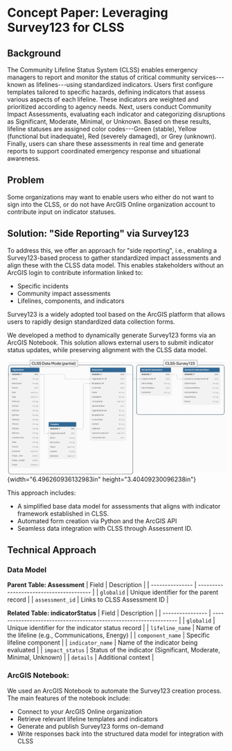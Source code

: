 # Concept Paper: Leveraging Survey123 for CLSS

## Background

The Community Lifeline Status System (CLSS) enables emergency managers
to report and monitor the status of critical community services---known
as lifelines---using standardized indicators. Users first configure
templates tailored to specific hazards, defining indicators that assess
various aspects of each lifeline. These indicators are weighted and
prioritized according to agency needs. Next, users conduct Community
Impact Assessments, evaluating each indicator and categorizing
disruptions as Significant, Moderate, Minimal, or Unknown. Based on
these results, lifeline statuses are assigned color codes---Green
(stable), Yellow (functional but inadequate), Red (severely damaged), or
Grey (unknown). Finally, users can share these assessments in real time
and generate reports to support coordinated emergency response and
situational awareness.

## Problem

Some organizations may want to enable users who either do not want to
sign into the CLSS, or do not have ArcGIS Online organization account to
contribute input on indicator statuses.

## Solution: "Side Reporting" via Survey123

To address this, we offer an approach for "side reporting", i.e.,
enabling a Survey123-based process to gather standardized impact
assessments and align these with the CLSS data model. This enables
stakeholders without an ArcGIS login to contribute information linked
to:

- Specific incidents
- Community impact assessments
- Lifelines, components, and indicators

Survey123 is a widely adopted tool based on the ArcGIS platform that
allows users to rapidly design standardized data collection forms.

We developed a method to dynamically generate Survey123 forms via an
ArcGIS Notebook. This solution allows external users to submit indicator
status updates, while preserving alignment with the CLSS data model.

![](./media/s123-architecture.png){width="6.496260936132983in"
height="3.40409230096238in"}

This approach includes:

- A simplified base data model for assessments that aligns with
  indicator framework established in CLSS.
- Automated form creation via Python and the ArcGIS API
- Seamless data integration with CLSS through Assessment ID.

## Technical Approach

### Data Model

**Parent Table: Assessment**
| Field           | Description                             |
| --------------- | --------------------------------------- |
| `globalid`      | Unique identifier for the parent record |
| `assessment_id` | Links to CLSS Assessment ID             |


**Related Table: indicatorStatus**
| Field            | Description                                                       |
| ---------------- | ----------------------------------------------------------------- |
| `globalid`       | Unique identifier for the indicator status record                 |
| `lifeline_name`  | Name of the lifeline (e.g., Communications, Energy)               |
| `component_name` | Specific lifeline component                                       |
| `indicator_name` | Name of the indicator being evaluated                             |
| `impact_status`  | Status of the indicator (Significant, Moderate, Minimal, Unknown) |
| `details`        | Additional context                                                |


### ArcGIS Notebook:

We used an ArcGIS Notebook to automate the Survey123 creation process.
The main features of the notebook include:

- Connect to your ArcGIS Online organization
- Retrieve relevant lifeline templates and indicators
- Generate and publish Survey123 forms on-demand
- Write responses back into the structured data model for integration
  with CLSS

